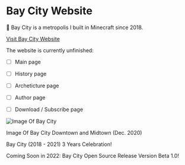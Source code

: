 # Bay City Website

:city_sunset: Bay City is a metropolis I built in Minecraft since 2018.

[Visit Bay City Website](https://bay-city.vercel.app/index.html)

The website is currently unfinished:

- [ ] Main page
- [ ] History page
- [ ] Archeticture page
- [ ] Author page
- [ ] Download / Subscribe page


![Image Of Bay City](https://github.com/JerryZhang0920/Bay-City-Website/blob/main/images/IMG_2939.PNG)

Image Of Bay City Downtown and Midtown (Dec. 2020)

Bay City (2018 - 2021) 3 Years Celebration!

Coming Soon in 2022: Bay City Open Source Release Version Beta 1.0!
